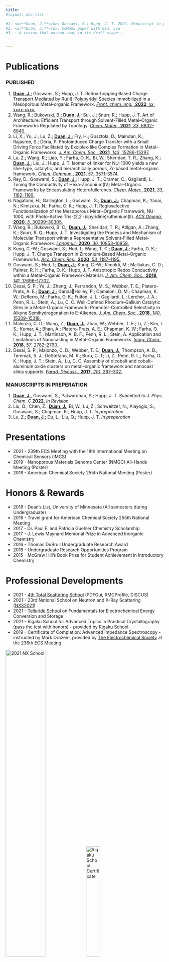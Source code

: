 ```yaml
---
title:
#layout: doc-list

#1. <u>**Duan, J.**</u>; Goswami, S.; Hupp, J. T. 2021. Manuscript in preparation for J. Phys. Chem. C
#2. <u>**Duan, J.**</u>; CoMoSx paper with Qin, Liu
#3. ~~A review that passed away in its draft stage~~


---
```

# Publications

### PUBLISHED
1. <u>**Duan, J.**</u>; Goswami, S.; Hupp, J. T. Redox-hopping Based Charge Transport Mediated by Ru(II)-Polypyridyl Species Immobilized in a Mesoporous Metal-organic Framework. <a href = 'https://www.frontiersin.org/articles/10.3389/fceng.2021.828266/full' target='_blank'>_Front. chem. eng._, **2022**, *xx*, xxxx-xxxx.</a>
1. Wang, R.; Bukowski, B.; <u>**Duan, J.**</u>; Sui, J.; Snurr, R.; Hupp, J. T. Art of Architecture: Efficient Transport through Solvent-Filled Metal–Organic Frameworks Regulated by Topology. <a href = 'https://pubs.acs.org/doi/full/10.1021/acs.chemmater.1c01536' target='_blank'>_Chem. Mater._, **2021**, *33*, 6832-6840.</a>
2. Li, X.; Yu, J.; Lu, Z.; <u>**Duan, J.**</u>; Fry, H.; Gosztola, D.; Maindan, K.; Rajasree, S.; Deria, P. Photoinduced Charge Transfer with a Small Driving Force Facilitated by Exciplex-like Complex Formation in Metal–Organic Frameworks. <a href = 'https://pubs.acs.org/doi/abs/10.1021/jacs.1c06629' target='_blank'>_J. Am. Chem. Soc._, **2021**, *143*, 15286-15297.</a>
3. Lu, Z.; Wang, R.; Liao, Y.; Farha, O. K.; Bi, W.; Sheridan, T. R.; Zhang, K.; <u>**Duan, J.**</u>; Liu, J.; Hupp, J. T. Isomer of linker for NU-1000 yields a new she-type, catalytic, and hierarchically porous, Zr-based metal–organic framework. <a href = 'https://pubs.rsc.org/en/content/articlelanding/2021/cc/d0cc07974j#!divAbstract' target='_blank'>_Chem. Commun._, **2021**, *57*, 3571-3574.</a>
4. Ray, D.; Goswami, S.; <u>**Duan, J.**</u>; Hupp, J. T.; Cramer, C.; Gagliardi, L. Tuning the Conductivity of Hexa-Zirconium(IV) Metal–Organic Frameworks by Encapsulating Heterofullerenes. <a href = 'https://pubs.acs.org/doi/10.1021/acs.chemmater.0c03855' target='_blank'>_Chem. Mater._, **2021**, *33*, 1182–1189.</a>
5. Nagatomi, H.; Gallington, L.; Goswami, S.; <u>**Duan, J.**</u>; Chapman, K.; Yanai, N.; Kimizuka, N.; Farha, O. K.; Hupp, J. T. Regioselective Functionalization of the Mesoporous Metal–Organic Framework, NU-1000, with Photo-Active Tris-(2,2′-bipyridine)ruthenium(II). <a href = 'https://pubs.acs.org/doi/10.1021/acsomega.0c04823' target='_blank'>_ACS Omega_, **2020**, *5*, 30299–30305.</a>
6. Wang, R.; Bukowski, B. C.; <u>**Duan, J.**</u>; Sheridan, T. R.; Atilgan, A.; Zhang, K.; Snurr, R. Q.; Hupp, J. T. Investigating the Process and Mechanism of Molecular Transport within a Representative Solvent-Filled Metal–Organic Framework. <a href = 'https://pubs.acs.org/doi/10.1021/acs.langmuir.0c01999' target='_blank'>_Langmuir_, **2020**, *36*, 10853–10859.</a>
7. Kung, C.-W.; Goswami, S.; Hod, I.; Wang, T. C.; <u>**Duan, J.**</u>; Farha, O. K.; Hupp, J. T. Charge Transport in Zirconium-Based Metal–Organic Frameworks. <a href = 'https://pubs.acs.org/doi/abs/10.1021/acs.accounts.0c00106' target='_blank'>_Acc. Chem. Res._, **2020**, *53*, 1187–1195.</a>
8. Goswami, S.; Hod, I.; <u>**Duan, J.**</u>; Kung, C.-W.; Rimoldi, M.; Malliakas, C. D.; Palmer, R. H.; Farha, O. K.; Hupp, J. T. Anisotropic Redox Conductivity within a Metal–Organic Framework Material. <a href = 'https://pubs.acs.org/doi/abs/10.1021/jacs.9b07658' target='_blank'>_J. Am. Chem. Soc._, **2019**, *141*, 17696–17702.</a>
9. Desai, S. P.; Ye, J.; Zheng, J.; Ferrandon, M. S.; Webber, T. E.; Platero-Prats, A. E.; <u>**Duan, J.**</u>; GarciaHolley, P.; Camaioni, D. M.; Chapman, K. W.; Delferro, M.; Farha, O. K.; Fulton, J. L.; Gagliardi, L.; Lercher, J. A.; Penn, R. L.; Stein, A.; Lu, C. C. Well-Defined Rhodium–Gallium Catalytic Sites in a Metal–Organic Framework: Promoter-Controlled Selectivity in Alkyne Semihydrogenation to E-Alkenes. <a href='https://pubs.acs.org/doi/10.1021/jacs.8b08550' target="_blank">_J. Am. Chem. Soc._, **2018**, *140*, 15309–15318.</a>
10. Malonzo, C. D.; Wang, Z.; <u>**Duan, J.**</u>; Zhao, W.; Webber, T. E.; Li, Z.; Kim, I. S.; Kumar, A.; Bhan, A.; Platero-Prats, A. E.; Chapman, K. W.; Farha, O. K.; Hupp, J. T.; Martinson, A. B. F.; Penn, R. L.; Stein, A. Application and Limitations of Nanocasting in Metal–Organic Frameworks. <a href="https://pubs.acs.org/doi/abs/10.1021/acs.inorgchem.7b03181" target="_blank">_Inorg. Chem._, **2018**, *57*, 2782–2790.</a>
11. Desai, S. P.; Malonzo, C. D.; Webber, T. E.; <u>**Duan, J.**</u>; Thompson, A. B.; Tereniak, S. J.; DeStefano, M. R.; Buru, C. T; Li, Z.; Penn, R. L.; Farha, O. K.; Hupp, J. T.; Stein, A.; Lu, C. C. Assembly of dicobalt and cobalt–aluminum oxide clusters on metal–organic framework and nanocast silica supports. <a href = "https://pubs.rsc.org/en/content/articlehtml/2017/fd/c7fd00055c" target="_blank">_Farad. Discuss._, **2017**, *201*, 287–302.</a>

### MANUSCRIPTS IN PREPERATION
1. <u>**Duan, J.**</u>, Goswami, S., Patwardhan, S.; Hupp, J. T. _Submitted to J. Phys. Chem. C_ **2022**, *In Revision*
1. Liu, Q.; Chen, Z.; <u>**Duan, J.**</u>; Bi, W.; Lu, Z.; Schweitzer, N.; Alayoglu, S.; Goswami, S.; Chapman, K.; Hupp, J. T. *In preperation*
2. Lu, Z.; <u>**Duan, J.**</u>; Du, L.; Liu, Q.; Hupp, J. T. *In preperation*

# Presentations
- 2021 - 239th ECS Meeting with the 18th International Meeting on Chemical Sensors (IMCS)
- 2019 - Nanoporous Materials Genome Center (NMGC) All-Hands Meeting (Poster)
- 2018 - American Chemical Society 255th National Meeting (Poster)

# Honors & Rewards
- 2018 - Dean’s List, University of Minnesota (All semesters during Undergraduate)
- 2018 - Travel grant for American Chemical Society 255th National Meeting
- 2017 - Dr. Paul F. and Patricia Guehler Chemistry Scholarship
- 2017 - J. Lewis Maynard Memorial Prize in Advanced Inorganic Chemistry
- 2016 - Thomas DuBruil Undergraduate Research Award
- 2016 - Undergraduate Research Opportunities Program
- 2015 - McGraw Hill’s Book Prize for Student Achievement in Introductory Chemistry



# Professional Developments
- 2021 - <a href = 'https://conference.sns.gov/event/301/' target = '_blank'>4th Total Scattering School</a> (PDFGui, RMCProfile, DISCUS)
- 2021 - 23rd National School on Neutron and X-Ray Scattering (<a href = 'https://www.anl.gov/education/national-school-on-neutron-and-xray-scattering' target = '_blank'>NXS2021</a>)
- 2021 - <a href = "https://www.telluridescience.org/schools/telluride-school-on-interfacial-chemistry-and-charge-transfer-for-energy-storage-and-conversion">Telluride School</a> on Fundamentals for Electrochemical Energy Conversion and Storage
- 2021 - Rigaku School for Advanced Topics in Practical Crystallography (pass the test with honors) - provided by <a href = "https://www.rigaku.com/webinars/crystallography/advanced-topics" target="_blank">Rigaku School</a>
- 2019 - Certificate of Completion: Advanced Impedance Spectroscopy - instructed by Mark Orazem, provided by <a href="https://www.electrochem.org/advanced-impedance-spectroscopy">The Electrochemical Society</a> at the 236th ECS Meeting


<div class="img-container">
    <img src="/images/2021_NX_School_Photo.png" alt="2021 NX School" style="width:50%"/>
    <img src="/images/Rigaku_Advanced_Crystallography_School_Exam-Jiaxin_Duan.jpg" alt="Rigaku School Certificate" style="width:30%"/>
    <img src="/images/ECS_EIScertificate.jpg" alt="ECS Advanced EIS" style="width:30%"/>
</div>



# Professional Involvements
- 2021 - CHEX Workshop on Electrochemistry / Geochemistry / Energy Storage
- 2020 - Bright Future for In Situ and Operando Structural Science Workshops - provided by <a href="https://www.aps.anl.gov/" target="_blank">The Advanced Photon Source - Argonne National Lab</a>
- 2019 - Catalysis Club of Chicago Symposium
- 2019 - Presider - the Great Lake Regional meeting
  - Facilitating a session of presentations by introducing each speaker, tracking time, and promote Q&A discussions
- 2017 - Inorganometallic Catalyst Design Center (ICDC) All-Hands Meeting
- 2017 -  IPRIME Annual Meeting
